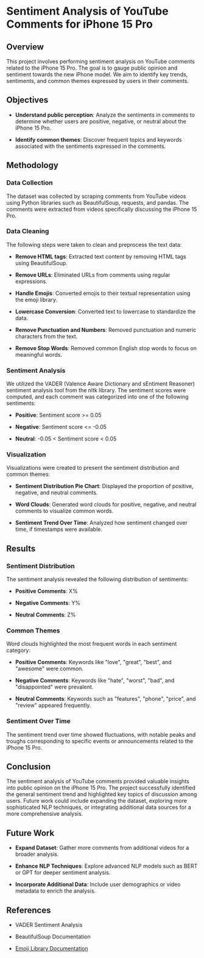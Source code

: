 Sentiment Analysis of YouTube Comments for iPhone 15 Pro
========================================================

Overview
--------

This project involves performing sentiment analysis on YouTube comments related to the iPhone 15 Pro. The goal is to gauge public opinion and sentiment towards the new iPhone model. We aim to identify key trends, sentiments, and common themes expressed by users in their comments.

Objectives
----------

*   **Understand public perception**: Analyze the sentiments in comments to determine whether users are positive, negative, or neutral about the iPhone 15 Pro.
    
*   **Identify common themes**: Discover frequent topics and keywords associated with the sentiments expressed in the comments.
    

Methodology
-----------

### Data Collection

The dataset was collected by scraping comments from YouTube videos using Python libraries such as BeautifulSoup, requests, and pandas. The comments were extracted from videos specifically discussing the iPhone 15 Pro.

### Data Cleaning

The following steps were taken to clean and preprocess the text data:

*   **Remove HTML tags**: Extracted text content by removing HTML tags using BeautifulSoup.
    
*   **Remove URLs**: Eliminated URLs from comments using regular expressions.
    
*   **Handle Emojis**: Converted emojis to their textual representation using the emoji library.
    
*   **Lowercase Conversion**: Converted text to lowercase to standardize the data.
    
*   **Remove Punctuation and Numbers**: Removed punctuation and numeric characters from the text.
    
*   **Remove Stop Words**: Removed common English stop words to focus on meaningful words.
    

### Sentiment Analysis

We utilized the VADER (Valence Aware Dictionary and sEntiment Reasoner) sentiment analysis tool from the nltk library. The sentiment scores were computed, and each comment was categorized into one of the following sentiments:

*   **Positive**: Sentiment score >= 0.05
    
*   **Negative**: Sentiment score <= -0.05
    
*   **Neutral**: -0.05 < Sentiment score < 0.05
    

### Visualization

Visualizations were created to present the sentiment distribution and common themes:

*   **Sentiment Distribution Pie Chart**: Displayed the proportion of positive, negative, and neutral comments.
    
*   **Word Clouds**: Generated word clouds for positive, negative, and neutral comments to visualize common words.
    
*   **Sentiment Trend Over Time**: Analyzed how sentiment changed over time, if timestamps were available.
    

Results
-------

### Sentiment Distribution

The sentiment analysis revealed the following distribution of sentiments:

*   **Positive Comments**: X%
    
*   **Negative Comments**: Y%
    
*   **Neutral Comments**: Z%
    

### Common Themes

Word clouds highlighted the most frequent words in each sentiment category:

*   **Positive Comments**: Keywords like "love", "great", "best", and "awesome" were common.
    
*   **Negative Comments**: Keywords like "hate", "worst", "bad", and "disappointed" were prevalent.
    
*   **Neutral Comments**: Keywords such as "features", "phone", "price", and "review" appeared frequently.
    

### Sentiment Over Time

The sentiment trend over time showed fluctuations, with notable peaks and troughs corresponding to specific events or announcements related to the iPhone 15 Pro.

Conclusion
----------

The sentiment analysis of YouTube comments provided valuable insights into public opinion on the iPhone 15 Pro. The project successfully identified the general sentiment trend and highlighted key topics of discussion among users. Future work could include expanding the dataset, exploring more sophisticated NLP techniques, or integrating additional data sources for a more comprehensive analysis.

Future Work
-----------

*   **Expand Dataset**: Gather more comments from additional videos for a broader analysis.
    
*   **Enhance NLP Techniques**: Explore advanced NLP models such as BERT or GPT for deeper sentiment analysis.
    
*   **Incorporate Additional Data**: Include user demographics or video metadata to enrich the analysis.
    

References
----------

*   VADER Sentiment Analysis
    
*   BeautifulSoup Documentation
    
*   [Emoji Library Documentation](https://pypi.org/project/emoji/)
